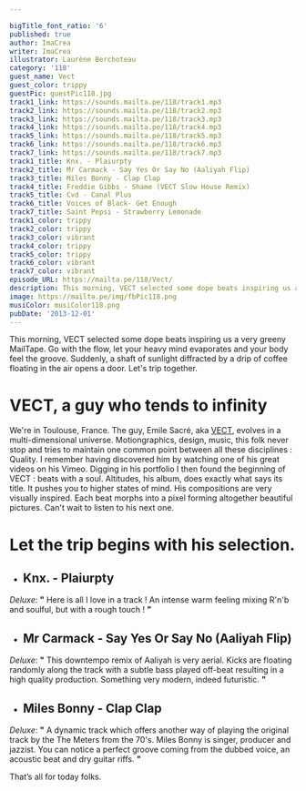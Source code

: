 ```yaml
---

bigTitle_font_ratio: '6'
published: true
author: ImaCrea
writer: ImaCrea
illustrator: Laurène Berchoteau
category: '118'
guest_name: Vect
guest_color: trippy
guestPic: guestPic118.jpg
track1_link: https://sounds.mailta.pe/118/track1.mp3
track2_link: https://sounds.mailta.pe/118/track2.mp3
track3_link: https://sounds.mailta.pe/118/track3.mp3
track4_link: https://sounds.mailta.pe/118/track4.mp3
track5_link: https://sounds.mailta.pe/118/track5.mp3
track6_link: https://sounds.mailta.pe/118/track6.mp3
track7_link: https://sounds.mailta.pe/118/track7.mp3
track1_title: Knx. - Plaiurpty
track2_title: Mr Carmack - Say Yes Or Say No (Aaliyah Flip)
track3_title: Miles Bonny - Clap Clap
track4_title: Freddie Gibbs - Shame (VECT Slow House Remix)
track5_title: Cvd - Canal Plus
track6_title: Voices of Black- Get Enough
track7_title: Saint Pepsi - Strawberry Lemonade
track1_color: trippy
track2_color: trippy
track3_color: vibrant
track4_color: trippy
track5_color: trippy
track6_color: vibrant
track7_color: vibrant
episode_URL: https://mailta.pe/118/Vect/
description: This morning, VECT selected some dope beats inspiring us a very greeny MailTape. Go with the flow, let your heavy mind evaporates and your body feel the groove. Suddenly, a shaft of sunlight diffracted by a drip of coffee floating in the air opens a door. Let's trip together.
image: https://mailta.pe/img/fbPic118.png
musiColor: musiColor118.png
pubDate: '2013-12-01'
---
```

This morning, VECT selected some dope beats inspiring us a very greeny MailTape. Go with the flow, let your heavy mind evaporates and your body feel the groove. Suddenly, a shaft of sunlight diffracted by a drip of coffee floating in the air opens a door. Let's trip together.

# VECT, a guy who tends to infinity

We're in Toulouse, France. The guy, Emile Sacré, aka [VECT](http://vect.bandcamp.com/), evolves in a multi-dimensional universe. Motiongraphics, design, music, this folk never stop and tries to maintain one common point between all these disciplines : Quality. I remember having discovered him by watching one of his great videos on his Vimeo. Digging in his portfolio I then found the beginning of VECT : beats with a soul. Altitudes, his album, does exactly what says its title. It pushes you to higher states of mind. His compositions are very visually inspired. Each beat morphs into a pixel forming altogether beautiful pictures. Can't wait to listen to his next one.

# Let the trip begins with his selection.

+ ## Knx. - Plaiurpty
_Deluxe_: **"** Here is all I love in a track ! An intense warm feeling mixing R'n'b and soulful, but with a rough touch ! **"** 

+ ## Mr Carmack - Say Yes Or Say No (Aaliyah Flip)
_Deluxe_: **"** This downtempo remix of Aaliyah is very aerial. Kicks are floating randomly along the track with a subtle bass played off-beat resulting in a high quality production. Something very modern, indeed futuristic. **"** 

+ ## Miles Bonny - Clap Clap
_Deluxe_: **"** A dynamic track which offers another way of playing the original track by the The Meters from the 70's. Miles Bonny is singer, producer and jazzist. You can notice a perfect groove coming from the dubbed voice, an acoustic beat and dry guitar riffs. **"** 


That’s all for today folks.
